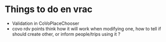 # Things to do en vrac

- Validation in CoVoPlaceChooser
- covo rdv points think how it will work when modifying one, how to tell if should create other, or inform people/trips using it ?
